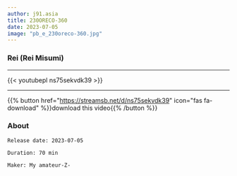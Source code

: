 ```yaml
---
author: j91.asia
title: 230ORECO-360
date: 2023-07-05
image: "pb_e_230oreco-360.jpg"
---
```


### Rei (Rei Misumi)
___

{{< youtubepl ns75sekvdk39 >}}
___

{{% button href="https://streamsb.net/d/ns75sekvdk39" icon="fas fa-download" %}}download this video{{% /button %}}
### About

`Release date: 2023-07-05`

`Duration: 70 min`

`Maker:	My amateur-Z-`